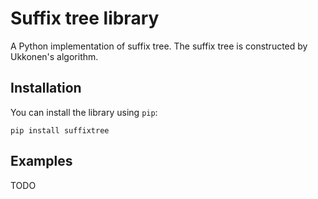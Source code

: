 # Suffix tree library
A Python implementation of suffix tree. The suffix tree is constructed by Ukkonen's algorithm.

## Installation
You can install the library using `pip`:

    pip install suffixtree

## Examples
TODO
